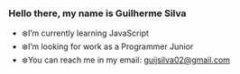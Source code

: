 ### Hello there, my name is Guilherme Silva
- ❄️I’m currently learning JavaScript
- ❄️I’m looking for work as a Programmer Junior
- ❄️You can reach me in my email: guijsilva02@gmail.com

